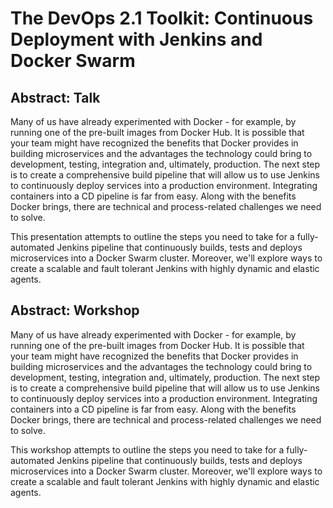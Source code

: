 # The DevOps 2.1 Toolkit: Continuous Deployment with Jenkins and Docker Swarm

## Abstract: Talk

Many of us have already experimented with Docker - for example, by running one of the pre-built images from Docker Hub. It is possible that your team might have recognized the benefits that Docker provides in building microservices and the advantages the technology could bring to development, testing, integration and, ultimately, production. The next step is to create a comprehensive build pipeline that will allow us to use Jenkins to continuously deploy services into a production environment. Integrating containers into a CD pipeline is far from easy. Along with the benefits Docker brings, there are technical and process-related challenges we need to solve.

This presentation attempts to outline the steps you need to take for a fully-automated Jenkins pipeline that continuously builds, tests and deploys microservices into a Docker Swarm cluster. Moreover, we'll explore ways to create a scalable and fault tolerant Jenkins with highly dynamic and elastic agents.

## Abstract: Workshop

Many of us have already experimented with Docker - for example, by running one of the pre-built images from Docker Hub. It is possible that your team might have recognized the benefits that Docker provides in building microservices and the advantages the technology could bring to development, testing, integration and, ultimately, production. The next step is to create a comprehensive build pipeline that will allow us to use Jenkins to continuously deploy services into a production environment. Integrating containers into a CD pipeline is far from easy. Along with the benefits Docker brings, there are technical and process-related challenges we need to solve.

This workshop attempts to outline the steps you need to take for a fully-automated Jenkins pipeline that continuously builds, tests and deploys microservices into a Docker Swarm cluster. Moreover, we'll explore ways to create a scalable and fault tolerant Jenkins with highly dynamic and elastic agents.
